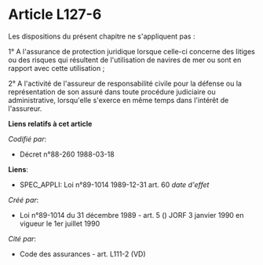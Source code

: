 # Article L127-6

Les dispositions du présent chapitre ne s'appliquent pas :

1° A l'assurance de protection juridique lorsque celle-ci concerne des litiges ou des risques qui résultent de l'utilisation
de navires de mer ou sont en rapport avec cette utilisation ;

2° A l'activité de l'assureur de responsabilité civile pour la défense ou la représentation de son assuré dans toute
procédure judiciaire ou administrative, lorsqu'elle s'exerce en même temps dans l'intérêt de l'assureur.

**Liens relatifs à cet article**

_Codifié par_:

  - Décret n°88-260 1988-03-18

**Liens**:

  - SPEC_APPLI: Loi n°89-1014 1989-12-31 art. 60 *date d'effet*

_Créé par_:

  - Loi n°89-1014 du 31 décembre 1989 - art. 5 () JORF 3 janvier 1990 en vigueur le 1er juillet 1990

_Cité par_:

  - Code des assurances - art. L111-2 (VD)
